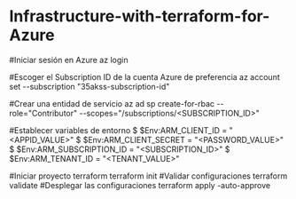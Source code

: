 # Infrastructure-with-terraform-for-Azure
#Iniciar sesión en Azure
az login

#Escoger el Subscription ID de la cuenta Azure de preferencia
az account set --subscription "35akss-subscription-id"

#Crear una entidad de servicio
az ad sp create-for-rbac --role="Contributor" --scopes="/subscriptions/<SUBSCRIPTION_ID>"

#Establecer variables de entorno
$ $Env:ARM_CLIENT_ID = "<APPID_VALUE>"
$ $Env:ARM_CLIENT_SECRET = "<PASSWORD_VALUE>"
$ $Env:ARM_SUBSCRIPTION_ID = "<SUBSCRIPTION_ID>"
$ $Env:ARM_TENANT_ID = "<TENANT_VALUE>"

#Iniciar proyecto terraform
terraform init
#Validar configuraciones
terraform validate
#Desplegar las configuraciones
terraform apply -auto-approve
